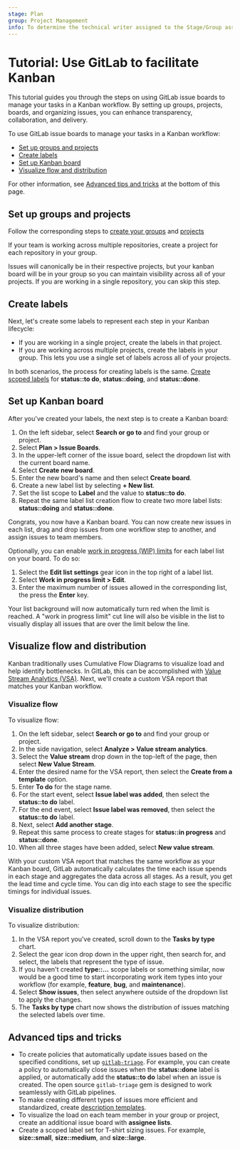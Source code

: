 ```yaml
---
stage: Plan
group: Project Management
info: To determine the technical writer assigned to the Stage/Group associated with this page, see https://handbook.gitlab.com/handbook/product/ux/technical-writing/#assignments
---
```


# Tutorial: Use GitLab to facilitate Kanban

<!-- vale gitlab.FutureTense = NO -->

This tutorial guides you through the steps on using GitLab issue boards to manage your tasks in a Kanban workflow.
By setting up groups, projects, boards, and organizing issues, you can enhance transparency, collaboration, and delivery.

To use GitLab issue boards to manage your tasks in a Kanban workflow:

- [Set up groups and projects](#set-up-groups-and-projects)
- [Create labels](#create-labels)
- [Set up Kanban board](#set-up-kanban-board)
- [Visualize flow and distribution](#visualize-flow-and-distribution)

For other information, see [Advanced tips and tricks](#advanced-tips-and-tricks) at the bottom of this page.

## Set up groups and projects

Follow the corresponding steps to [create your groups](../../user/group/index.md#create-a-group) and [projects](../../user/project/index.md)

If your team is working across multiple repositories, create a project for each repository in your group.

Issues will canonically be in their respective projects, but your kanban board will be in your
group so you can maintain visibility across all of your projects.
If you are working in a single repository, you can skip this step.

## Create labels

Next, let's create some labels to represent each step in your Kanban lifecycle:

- If you are working in a single project, create the labels in that project.
- If you are working across multiple projects, create the labels in your group.
  This lets you use a single set of labels across all of your projects.

In both scenarios, the process for creating labels is the same. [Create](../../user/project/labels.md#create-a-label) [scoped labels](../../user/project/labels.md#scoped-labels) for **status::to do**, **status::doing**, and **status::done**.

## Set up Kanban board

After you've created your labels, the next step is to create a Kanban board:

1. On the left sidebar, select **Search or go to** and find your group or project.
1. Select **Plan > Issue Boards**.
1. In the upper-left corner of the issue board, select the dropdown list with the current board name.
1. Select **Create new board**.
1. Enter the new board's name and then select **Create board**.
1. Create a new label list by selecting **+ New list**.
1. Set the list scope to **Label** and the value to **status::to do**.
1. Repeat the same label list creation flow to create two more label lists: **status::doing** and **status::done**.

Congrats, you now have a Kanban board. You can now create new issues in each list, drag and drop issues from one workflow step to another, and assign issues to team members.

Optionally, you can enable [work in progress (WIP) limits](../../user/project/issue_board.md#work-in-progress-limits) for each label list on your board.
To do so:

1. Select the **Edit list settings** gear icon in the top right of a label list.
1. Select **Work in progress limit > Edit**.
1. Enter the maximum number of issues allowed in the corresponding list, the press the **Enter** key.

Your list background will now automatically turn red when the limit is reached.
A "work in progress limit" cut line will also be visible in the list to visually display all issues that are over the limit below the line.

## Visualize flow and distribution

Kanban traditionally uses Cumulative Flow Diagrams to visualize load and help identify bottlenecks.
In GitLab, this can be accomplished with [Value Stream Analytics (VSA)](../../user/group/value_stream_analytics/index.md).
Next, we'll create a custom VSA report that matches your Kanban workflow.

### Visualize flow

To visualize flow:

1. On the left sidebar, select **Search or go to** and find your group or project.
1. In the side navigation, select **Analyze > Value stream analytics**.
1. Select the **Value stream** drop down in the top-left of the page, then select **New Value Stream**.
1. Enter the desired name for the VSA report, then select the **Create from a template** option.
1. Enter **To do** for the stage name.
1. For the start event, select **Issue label was added**, then select the **status::to do** label.
1. For the end event, select **Issue label was removed**, then select the **status::to do** label.
1. Next, select **Add another stage**.
1. Repeat this same process to create stages for **status::in progress** and **status::done**.
1. When all three stages have been added, select **New value stream**.

With your custom VSA report that matches the same workflow as your Kanban board, GitLab
automatically calculates the time each issue spends in each stage and aggregates the data
across all stages.
As a result, you get the lead time and cycle time.
You can dig into each stage to see the specific timings for individual issues.

### Visualize distribution

To visualize distribution:

1. In the VSA report you've created, scroll down to the **Tasks by type** chart.
1. Select the gear icon drop down in the upper right, then search for, and select, the labels that represent the type of issue.
1. If you haven't created **type::...** scope labels or something similar, now would be a good time to start incorporating work item types into your workflow (for example, **feature**, **bug**, and **maintenance**).
1. Select **Show issues**, then select anywhere outside of the dropdown list to apply the changes.
1. The **Tasks by type** chart now shows the distribution of issues matching the selected labels over time.

## Advanced tips and tricks

- To create policies that automatically update issues based on the specified conditions, set up [`gitlab-triage`](https://gitlab.com/gitlab-org/ruby/gems/gitlab-triage). For example, you can create a policy to automatically close issues when the **status::done** label is applied, or automatically add the **status::to do** label when an issue is created. The open source `gitlab-triage` gem is designed to work seamlessly with GitLab pipelines.
- To make creating different types of issues more efficient and standardized, create [description templates](../../user/project/description_templates.md).
- To visualize the load on each team member in your group or project, create an additional issue board with **assignee lists**.
- Create a scoped label set for T-shirt sizing issues. For example, **size::small**, **size::medium**, and **size::large**.
